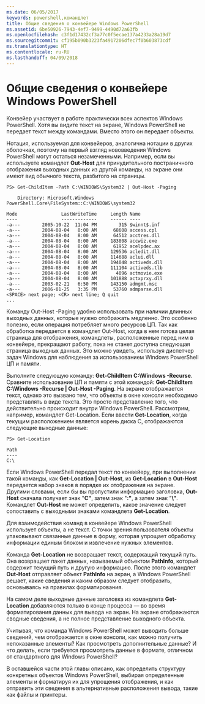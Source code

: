 ```yaml
---
ms.date: 06/05/2017
keywords: powershell,командлет
title: Общие сведения о конвейере Windows PowerShell
ms.assetid: 6be50926-7943-4ef7-9499-4490d72a63fb
ms.openlocfilehash: c3f1d17432cf3a77c0f5ecae137a4233a28a19d7
ms.sourcegitcommit: cf195b090b3223fa4917206dfec7f0b603873cdf
ms.translationtype: HT
ms.contentlocale: ru-RU
ms.lasthandoff: 04/09/2018
---
```

# <a name="understanding-the-windows-powershell-pipeline"></a>Общие сведения о конвейере Windows PowerShell
Конвейер участвует в работе практически всех аспектов Windows PowerShell. Хотя вы видите текст на экране, Windows PowerShell не передает текст между командами. Вместо этого он передает объекты.

Нотация, используемая для конвейеров, аналогична нотации в других оболочках, поэтому на первый взгляд нововведения Windows PowerShell могут остаться незамеченными. Например, если вы используете командлет **Out-Host** для принудительного постраничного отображения выходных данных из другой команды, на экране они имеют вид обычного текста, разбитого на страницы.

```
PS> Get-ChildItem -Path C:\WINDOWS\System32 | Out-Host -Paging

    Directory: Microsoft.Windows PowerShell.Core\FileSystem::C:\WINDOWS\system32

Mode                LastWriteTime     Length Name
----                -------------     ------ ----
-a---        2005-10-22  11:04 PM        315 $winnt$.inf
-a---        2004-08-04   8:00 AM      68608 access.cpl
-a---        2004-08-04   8:00 AM      64512 acctres.dll
-a---        2004-08-04   8:00 AM     183808 accwiz.exe
-a---        2004-08-04   8:00 AM      61952 acelpdec.ax
-a---        2004-08-04   8:00 AM     129536 acledit.dll
-a---        2004-08-04   8:00 AM     114688 aclui.dll
-a---        2004-08-04   8:00 AM     194048 activeds.dll
-a---        2004-08-04   8:00 AM     111104 activeds.tlb
-a---        2004-08-04   8:00 AM       4096 actmovie.exe
-a---        2004-08-04   8:00 AM     101888 actxprxy.dll
-a---        2003-02-21   6:50 PM     143150 admgmt.msc
-a---        2006-01-25   3:35 PM      53760 admparse.dll
<SPACE> next page; <CR> next line; Q quit
...
```

Команду Out-Host -Paging удобно использовать при наличии длинных выходных данных, которые нужно отображать медленно. Это особенно полезно, если операция потребляет много ресурсов ЦП. Так как обработка передается в командлет Out-Host, когда в нем готова целая страница для отображения, командлеты, расположенные перед ним в конвейере, прекращают работу, пока не станет доступна следующая страница выходных данных. Это можно увидеть, используя диспетчер задач Windows для наблюдения за использованием Windows PowerShell ЦП и памяти.

Выполните следующую команду: **Get-ChildItem C:\\Windows -Recurse**. Сравните использование ЦП и памяти с этой командой: **Get-ChildItem C:\\Windows -Recurse | Out-Host -Paging**. На экране отображается текст, однако это вызвано тем, что объекты в окне консоли необходимо представлять в виде текста. Это просто представление того, что действительно происходит внутри Windows PowerShell. Рассмотрим, например, командлет Get-Location. Если ввести **Get-Location**, когда текущим расположением является корень диска C, отображаются следующие выходные данные:

```
PS> Get-Location

Path
----
C:\
```

Если Windows PowerShell передал текст по конвейеру, при выполнении такой команды, как **Get-Location | Out-Host**, из **Get-Location** в **Out-Host** передается набор знаков в порядке их отображения на экране. Другими словами, если бы вы пропустили информацию заголовка, **Out-Host** сначала получает знак "**C"**, затем знак "**:"**, а затем знак "**\\"**. Командлет **Out-Host** не может определить, какое значение следует сопоставить с выходными знаками командлета **Get-Location**.

Для взаимодействия команд в конвейере Windows PowerShell использует объекты, а не текст. С точки зрения пользователя объекты упаковывают связанные данные в форму, которая упрощает обработку информации единым блоком и извлечение нужных элементов.

Команда **Get-Location** не возвращает текст, содержащий текущий путь. Она возвращает пакет данных, называемый объектом **PathInfo**, который содержит текущий путь и другую информацию. После этого командлет **Out-Host** отправляет объект **PathInfo** на экран, а Windows PowerShell решает, какие сведения и каким образом следует отобразить, основываясь на правилах форматирования.

На самом деле выходные данные заголовка из командлета **Get-Location** добавляются только в конце процесса — во время форматирования данных для вывода на экран. На экране отображаются сводные сведения, а не полное представление выходного объекта.

Учитывая, что команда Windows PowerShell может выводить больше сведений, чем отображается в окне консоли, как можно получить непоказанные элементы? Как просмотреть дополнительные данные? И что делать, если требуется просмотреть данные в формате, отличном от стандартного для Windows PowerShell?

В оставшейся части этой главы описано, как определить структуру конкретных объектов Windows PowerShell, выбирая определенные элементы и форматируя их для упрощения отображения, и как отправить эти сведения в альтернативные расположения вывода, такие как файлы и принтеры.